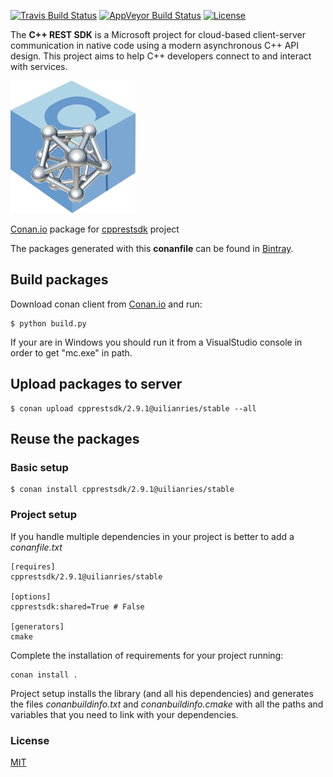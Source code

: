 [![Travis Build Status](https://travis-ci.org/uilianries/conan-cpprestsdk.svg?branch=release/2.9.1)](https://travis-ci.org/uilianries/conan-cpprestsdk)
[![AppVeyor Build Status](https://ci.appveyor.com/api/projects/status/goisbnt12o3ueq3o/branch/release/2.9.1?svg=true)](https://ci.appveyor.com/project/uilianries/conan-cpprestsdk/branch/release/2.9.1)
[![License](http://img.shields.io/:license-mit-blue.svg)](http://doge.mit-license.org)

The **C++ REST SDK** is a Microsoft project for cloud-based client-server communication in native code using a modern asynchronous C++ API design. This project aims to help C++ developers connect to and interact with services.

![conan-cpprestsdk](conan-cpprestsdk.png)

[Conan.io](https://conan.io) package for [cpprestsdk](https://github.com/Microsoft/cpprestsdk) project

The packages generated with this **conanfile** can be found in [Bintray](https://bintray.com/uilianries/conan/cpprestsdk%3Auilianries).

## Build packages

Download conan client from [Conan.io](https://conan.io) and run:

    $ python build.py

If your are in Windows you should run it from a VisualStudio console in order to get "mc.exe" in path.

## Upload packages to server

    $ conan upload cpprestsdk/2.9.1@uilianries/stable --all

## Reuse the packages

### Basic setup

    $ conan install cpprestsdk/2.9.1@uilianries/stable

### Project setup

If you handle multiple dependencies in your project is better to add a *conanfile.txt*

    [requires]
    cpprestsdk/2.9.1@uilianries/stable

    [options]
    cpprestsdk:shared=True # False

    [generators]
    cmake

Complete the installation of requirements for your project running:</small></span>

    conan install .

Project setup installs the library (and all his dependencies) and generates the files *conanbuildinfo.txt* and *conanbuildinfo.cmake* with all the paths and variables that you need to link with your dependencies.

### License
[MIT](LICENSE)
